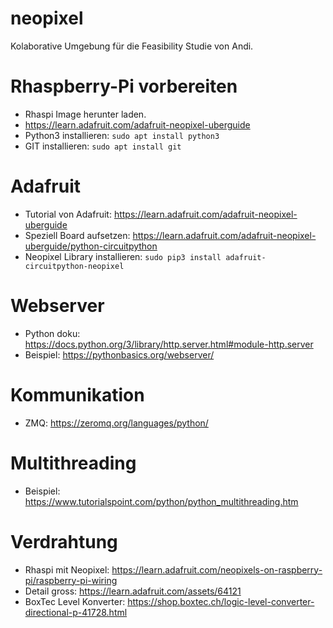 # neopixel
Kolaborative Umgebung für die Feasibility Studie von Andi.

# Rhaspberry-Pi vorbereiten
* Rhaspi Image herunter laden.
* https://learn.adafruit.com/adafruit-neopixel-uberguide
* Python3 installieren: `sudo apt install python3`
* GIT installieren: `sudo apt install git`

# Adafruit
* Tutorial von Adafruit: https://learn.adafruit.com/adafruit-neopixel-uberguide
* Speziell Board aufsetzen: https://learn.adafruit.com/adafruit-neopixel-uberguide/python-circuitpython
* Neopixel Library installieren: `sudo pip3 install adafruit-circuitpython-neopixel`

# Webserver
* Python doku: https://docs.python.org/3/library/http.server.html#module-http.server
* Beispiel: https://pythonbasics.org/webserver/

# Kommunikation
* ZMQ: https://zeromq.org/languages/python/

# Multithreading
* Beispiel: https://www.tutorialspoint.com/python/python_multithreading.htm

# Verdrahtung
* Rhaspi mit Neopixel: https://learn.adafruit.com/neopixels-on-raspberry-pi/raspberry-pi-wiring
* Detail gross: https://learn.adafruit.com/assets/64121
* BoxTec Level Konverter: https://shop.boxtec.ch/logic-level-converter-directional-p-41728.html
